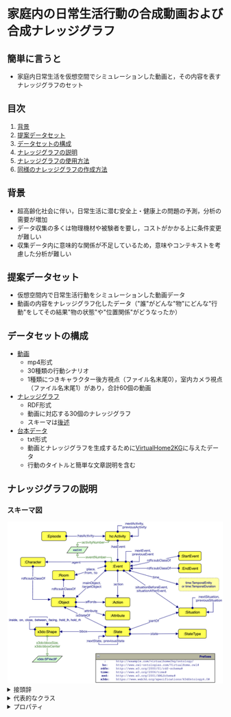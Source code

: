 # 家庭内の日常生活行動の合成動画および合成ナレッジグラフ

## 簡単に言うと
- 家庭内日常生活を仮想空間でシミュレーションした動画と，その内容を表すナレッジグラフのセット

## 目次
1. [背景](#背景)
2. [提案データセット](#提案データセット)
3. [データセットの構成](#データセットの構成)
4. [ナレッジグラフの説明](#ナレッジグラフの説明)
5. [ナレッジグラフの使用方法](#ナレッジグラフの使用方法)
6. [同様のナレッジグラフの作成方法](#同様のナレッジグラフの作成方法)

## 背景
- 超高齢化社会に伴い，日常生活に潜む安全上・健康上の問題の予測，分析の需要が増加
- データ収集の多くは物理機材や被験者を要し，コストがかかる上に条件変更が難しい
- 収集データ内に意味的な関係が不足しているため，意味やコンテキストを考慮した分析が難しい

## 提案データセット
- 仮想空間内で日常生活行動をシミュレーションした動画データ
- 動画の内容をナレッジグラフ化したデータ（"誰"がどんな"物"にどんな"行動"をしてその結果"物の状態"や"位置関係"がどうなったか）

## データセットの構成
- [動画](./Movie/)
  - mp4形式
  - 30種類の行動シナリオ
  - 1種類につきキャラクター後方視点（ファイル名末尾0），室内カメラ視点（ファイル名末尾1）があり，合計60個の動画
- [ナレッジグラフ](./RDF/)
  - RDF形式
  - 動画に対応する30個のナレッジグラフ
  - スキーマは[後述](#ナレッジグラフの説明)
- [台本データ](./Program/)
  - txt形式
  - 動画とナレッジグラフを生成するために[VirtualHome2KG](https://github.com/aistairc/VirtualHome2KG)に与えたデータ
  - 行動のタイトルと簡単な文章説明を含む


## ナレッジグラフの説明

### スキーマ図
<img src="https://github.com/aistairc/VirtualHome2KG/raw/main/ontology/image/class_diagram.png" alt="schema">


<details>
<summary>接頭辞</summary>
<table>
    <tr>
        <td>Prefix</td>
        <td>URI</td>
    </tr>
    <tr>
        <td>:</td>
        <td>http://example.org/virtualhome2kg/ontology/</td>
    </tr>
    <tr>
        <td>ho:</td>
        <td>http://www.owl-ontologies.com/VirtualHome.owl#</td>
    </tr>
    <tr>
        <td>time:</td>
        <td>http://www.w3.org/2006/time#</td>
    </tr>
    <tr>
        <td>x3do</td>
        <td>https://www.web3d.org/specifications/X3dOntology4.0#</td>
    </tr>
</table>
</details>

<details>
<summary>代表的なクラス</summary>
<table>
    <tr>
        <td>QName</td>
        <td>Description</td>
    </tr>
    <tr>
        <td>ho:Activity</td>
        <td>Human daily activity at home. This class is reused from the HomeOntology.</td>
    </tr>
    <tr>
        <td>:Event</td>
        <td>Fine-grained event to compose the activity.</td>
    </tr>
    <tr>
        <td>:Action</td>
        <td>Primitive action performed in an event.</td>
    </tr>
    <tr>
        <td>:Object</td>
        <td>Object in a home such as food, furniture, electronics, consumables, and living thing.</td>
    </tr>
    <tr>
        <td>:Situation</td>
        <td>Situation in a home at a certain time.</td>
    </tr>
    <tr>
        <td>:State</td>
        <td>State of an object at a certain time.</td>
    </tr>
    <tr>
        <td>:StateType</td>
        <td>Type of state. The instances of this class are based on [object states](https://github.com/xavierpuigf/virtualhome/tree/master/simulation#object-states) of VirtualHome.</td>
    </tr>
    <tr>
        <td>:Attribute</td>
        <td>Attribute of an object.</td>
    </tr>
    <tr>
        <td>:Shape</td>
        <td>Object's 3D bounding box, including size and coordinates. This class is reused from the [X3D ontology](https://www.web3d.org/x3d/content/semantics/semantics.html).</td>
    </tr>
    <tr>
        <td>time:Duration</td>
        <td>Duration of an execution of an action. This class is reused from the [Time Ontology](https://www.w3.org/TR/owl-time/#time:Duration).</td>
    </tr>
</table>
</details>

<details>
<summary>プロパティ</summary>
<table>
    <tr>
        <td>QName</td>
        <td>Domains</td>
        <td>Ranges</td>
        <td>Description</td>
    </tr>
    <tr>
        <td>:activty</td>
        <td>:Character</td>
        <td>:Activity</td>
        <td>Associates a character (agent) to activities.</td>
    </tr>
    <tr>
        <td>:action</td>
        <td>:Activity</td>
        <td>:Action</td>
        <td>Associates an activity to actions. The activity is composed of an action sequence.</td>
    </tr>
    <tr>
        <td>:actionNumber</td>
        <td>:Action</td>
        <td>xsd:int</td>
        <td>Indicates the order of the action in the activity.</td>
    </tr>
    <tr>
        <td>:situationBeforeEvent</td>
        <td></td>
        <td>:Situation</td>
        <td>Subproperty of :relatedSituation. Associates an event to a situation. Environmental situation before executing some action.</td>
    </tr>
    <tr>
        <td>:situationAfterEvent</td>
        <td></td>
        <td>:Situation</td>
        <td>Subproperty of :relatedSituation. Associates an event to a situation. Environmental situation after executing some action.</td>
    </tr>
    <tr>
        <td>ho:object</td>
        <td>:Action</td>
        <td>:Object</td>
        <td>Associates an action to a target object. This property is reused and modified from the HomeOntology.</td>
    </tr>
    <tr>
        <td>time:hasDuration</td>
        <td>:Action</td>
        <td>time:Duration</td>
        <td>Associates an action to its execution duration.</td>
    </tr>
    <tr>
        <td>:isStateOf</td>
        <td>:State</td>
        <td>:Object</td>
        <td>Associates an object to its state.</td>
    </tr>
    <tr>
        <td>:state</td>
        <td>:State</td>
        <td>:StateType</td>
        <td>Associates a state to its values.</td>
    </tr>
    <tr>
        <td>:affords</td>
        <td>:Object</td>
        <td>:Action</td>
        <td>Associates an object to actions. This means affordance.</td>
    </tr>
    <tr>
        <td>:attribute</td>
        <td>:State</td>
        <td>:Attribute</td>
        <td>Associates a state to attributes of an object.</td>
    </tr>
    <tr>
        <td>:partOf</td>
        <td>:State</td>
        <td>:Situation</td>
        <td>In this ontology, the :partOf property is used for associating a state to a situation.</td>
    </tr>
    <tr>
        <td>:bbox</td>
        <td>:State</td>
        <td>:Shape</td>
        <td>Associates a state to a 3D bounding box of an object.</td>
    </tr>
    <tr>
        <td>:nextActivity</td>
        <td>:Activity</td>
        <td>:Activity</td>
        <td>Subproperty of :relatedActivity. Associates an activity to the next activity. This property is usually used for KG that is augmented by our method.</td>
    </tr>
    <tr>
        <td>:nextAction</td>
        <td>:Action</td>
        <td>:Action</td>
        <td>Subproperty of :relatedAction. Associates an action to the next action.</td>
    </tr>
    <tr>
        <td>:nextSituation</td>
        <td>:Situation</td>
        <td>:Situation</td>
        <td>Subproperty of :relatedSituation. Associates a situation to the next situation.</td>
    </tr>
    <tr>
        <td>:nextState</td>
        <td>:State</td>
        <td>:State</td>
        <td>Subproperty of :relatedState. Associates a state to the next state.</td>
    </tr>
    <tr>
        <td>:between</td>
        <td>:Shape</td>
        <td>:Shape</td>
        <td>Subproperty of :relatedShape. Please see [detailed description](https://github.com/xavierpuigf/virtualhome/tree/master/simulation#relations). This property is used for door objects. If a door is between a kitchen and a living room, this property associates the door to the living room and associates the door to the kitchen.</td>
    </tr>
    <tr>
        <td>:close</td>
        <td>:Shape</td>
        <td>:Shape</td>
        <td>Subproperty of :relatedShape. Please see [detailed description](https://github.com/xavierpuigf/virtualhome/tree/master/simulation#relations). Triple &lt;object1, close, object2&gt; denotes that the distance between center of object1 (object2) to the bounding box of object2 (object1) is &lt; 1.5 units (~meters).</td>
    </tr>
    <tr>
        <td>:facing</td>
        <td>:Shape</td>
        <td>:Shape</td>
        <td>Subproperty of :relatedShape. Please see [detailed description](https://github.com/xavierpuigf/virtualhome/tree/master/simulation#relations). Triple &lt;object1, facing, object2&gt; denotes that object2 is lookable, is visible from object1, and the distance between the centers is &lt; 5 units (~meters).</td>
    </tr>
    <tr>
        <td>:holds_lh</td>
        <td>:Shape</td>
        <td>:Shape</td>
        <td>Subproperty of :relatedShape. Please see [detailed description](https://github.com/xavierpuigf/virtualhome/tree/master/simulation#relations). Relation for left hand.</td>
    </tr>
    <tr>
        <td>:holds_rh</td>
        <td>:Shape</td>
        <td>:Shape</td>
        <td>Subproperty of :relatedShape. Please see [detailed description](https://github.com/xavierpuigf/virtualhome/tree/master/simulation#relations). Relation for left hand.</td>
    </tr>
    <tr>
        <td>:inside</td>
        <td>:Shape</td>
        <td>:Shape</td>
        <td>Subproperty of :relatedShape. Triple &lt;object1, inside, object2&gt; denotes that object1 is placed inside of object2.</td>
    </tr>
    <tr>
        <td>:on</td>
        <td>:Shape</td>
        <td>:Shape</td>
        <td>Subproperty of :relatedShape. Triple &lt;object1, on, object2&gt; denotes that object1 is placed on object2.</td>
    </tr>
</table>
</details>

